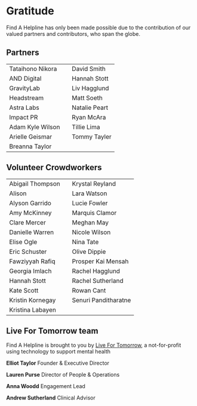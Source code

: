 ﻿# Gratitude

Find A Helpline has only been made possible due to the contribution of our valued partners and contributors, who span the globe.

## Partners

|                  |     |               |
| ---------------- | --- | ------------- |
| Tataihono Nikora |     | David Smith   |
| AND Digital      |     | Hannah Stott  |
| GravityLab       |     | Liv Hagglund  |
| Headstream       |     | Matt Soeth    |
| Astra Labs       |     | Natalie Peart |
| Impact PR        |     | Ryan McAra    |
| Adam Kyle Wilson |     | Tillie Lima   |
| Arielle Geismar  |     | Tommy Tayler  |
| Breanna Taylor   |     |               |

## Volunteer Crowdworkers

|                  |     |                      |
| ---------------- | --- | -------------------- |
| Abigail Thompson |     | Krystal Reyland      |
| Alison           |     | Lara Watson          |
| Alyson Garrido   |     | Lucie Fowler         |
| Amy McKinney     |     | Marquis Clamor       |
| Clare Mercer     |     | Meghan May           |
| Danielle Warren  |     | Nicole Wilson        |
| Elise Ogle       |     | Nina Tate            |
| Eric Schuster    |     | Olive Dippie         |
| Fawziyyah Rafiq  |     | Prosper Kai Mensah   |
| Georgia Imlach   |     | Rachel Hagglund      |
| Hannah Stott     |     | Rachel Sutherland    |
| Kate Scott       |     | Rowan Cant           |
| Kristin Kornegay |     | Senuri Panditharatne |
| Kristina Labayen |     |                      |

## Live For Tomorrow team

Find A Helpline is brought to you by [Live For Tomorrow](https://www.livefortomorrow.co), a not-for-profit using technology to support mental health

**Elliot Taylor**
Founder & Executive Director

**Lauren Purse**
Director of People & Operations

**Anna Woodd**
Engagement Lead

**Andrew Sutherland**
Clinical Advisor
